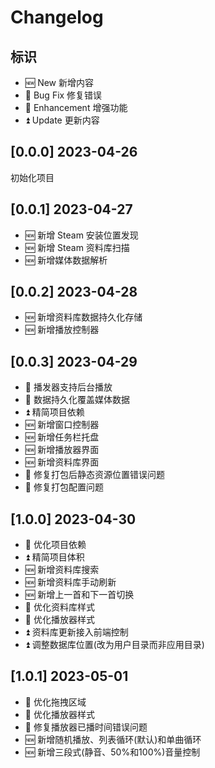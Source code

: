 # Changelog

## 标识

* 🆕 New 新增内容
* 🐞 Bug Fix 修复错误
* 🚀 Enhancement 增强功能
* ⏫ Update 更新内容

## [0.0.0] 2023-04-26

初始化项目

## [0.0.1] 2023-04-27

* 🆕 新增 Steam 安装位置发现
* 🆕 新增 Steam 资料库扫描
* 🆕 新增媒体数据解析

## [0.0.2] 2023-04-28

* 🆕 新增资料库数据持久化存储
* 🆕 新增播放控制器

## [0.0.3] 2023-04-29

* 🚀 播发器支持后台播放
* 🚀 数据持久化覆盖媒体数据
* ⏫ 精简项目依赖
* 🆕 新增窗口控制器
* 🆕 新增任务栏托盘
* 🆕 新增播放器界面
* 🆕 新增资料库界面
* 🐞 修复打包后静态资源位置错误问题
* 🐞 修复打包配置问题

## [1.0.0] 2023-04-30

* 🚀 优化项目依赖
* ⏫ 精简项目体积
* 🆕 新增资料库搜索
* 🆕 新增资料库手动刷新
* 🆕 新增上一首和下一首切换
* 🚀 优化资料库样式
* 🚀 优化播放器样式
* ⏫ 资料库更新接入前端控制
* ⏫ 调整数据库位置(改为用户目录而非应用目录)

## [1.0.1] 2023-05-01

* 🚀 优化拖拽区域
* 🚀 优化播放器样式
* 🐞 修复播放器已播时间错误问题
* 🆕 新增随机播放、列表循环(默认)和单曲循环
* 🆕 新增三段式(静音、50%和100%)音量控制